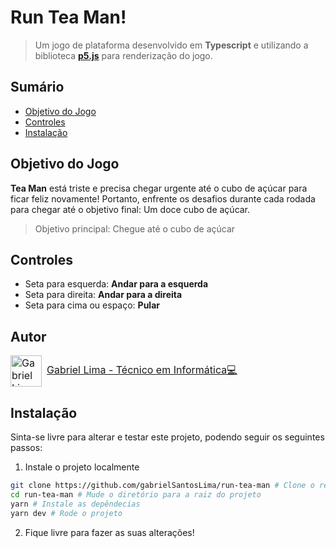 # Run Tea Man!

> Um jogo de plataforma desenvolvido em __Typescript__ e utilizando a biblioteca [**p5.js**](https://p5js.org/) para renderização do jogo.

## Sumário
- [Objetivo do Jogo](#objetivo-do-jogo)
- [Controles](#controles)
- [Instalação](#instalação)

## Objetivo do Jogo
**Tea Man** está triste e precisa chegar urgente até o cubo de açúcar para ficar feliz novamente! Portanto, enfrente os desafios durante cada rodada para chegar até o objetivo final: Um doce cubo de açúcar.
> Objetivo principal: Chegue até o cubo de açúcar

## Controles
- Seta para esquerda: **Andar para a esquerda**
- Seta para direita: **Andar para a direita**
- Seta para cima ou espaço: **Pular**

## Autor
<p style="display: flex; align-items: center; gap: 8px; font-size: 16px;">
  <img src="https://github.com/gabrielSantosLima.png" width=50 alt="Gabriel Lima">
  <a href="https://github.com/gabrielSantosLima">Gabriel Lima - Técnico em Informática💻</a>
</p>

## Instalação
Sinta-se livre para alterar e testar este projeto, podendo seguir os seguintes passos:
1. Instale o projeto localmente 
```sh
git clone https://github.com/gabrielSantosLima/run-tea-man # Clone o repositório
cd run-tea-man # Mude o diretório para a raiz do projeto
yarn # Instale as depêndecias
yarn dev # Rode o projeto
```
2. Fique livre para fazer as suas alterações!